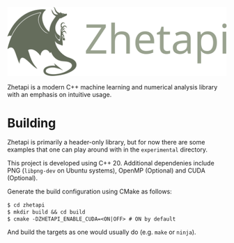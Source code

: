 ![Zhetapi Logo](zhetapi_logo.svg)

Zhetapi is a modern C++ machine learning and numerical analysis library with an
emphasis on intuitive usage.

# Building

Zhetapi is primarily a header-only library, but for now there are some examples
that one can play around with in the `experimental` directory.

This project is developed using C++ 20. Additional dependenies include PNG
(`libpng-dev` on Ubuntu systems), OpenMP (Optional) and CUDA (Optional).

Generate the build configuration using CMake as follows:

```
$ cd zhetapi
$ mkdir build && cd build
$ cmake -DZHETAPI_ENABLE_CUDA=<ON|OFF> # ON by default
```

And build the targets as one would usually do (e.g. `make` or `ninja`).

